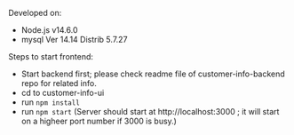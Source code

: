 Developed on:
* Node.js v14.6.0
* mysql  Ver 14.14 Distrib 5.7.27

Steps to start frontend:
* Start backend first; please check readme file of customer-info-backend repo for related info.
* cd to customer-info-ui
* run `npm install`
* run `npm start`  (Server should start at http://localhost:3000 ; it will start on a higheer port number if 3000 is busy.)
